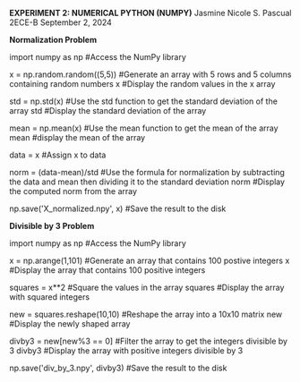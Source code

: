 **EXPERIMENT 2: NUMERICAL PYTHON (NUMPY)**
Jasmine Nicole S. Pascual
2ECE-B
September 2, 2024

**Normalization Problem**

import numpy as np #Access the NumPy library

x = np.random.random((5,5)) #Generate an array with 5 rows and 5 columns containing random numbers
x #Display the random values in the x array

std = np.std(x) #Use the std function to get the standard deviation of the array
std #Display the standard deviation of the array

mean = np.mean(x) #Use the mean function to get the mean of the array
mean #display the mean of the array

data = x #Assign x to data

norm = (data-mean)/std #Use the formula for normalization by subtracting the data and mean then dividing it to the standard deviation
norm #Display the computed norm from the array

np.save('X_normalized.npy', x) #Save the result to the disk


**Divisible by 3 Problem**

import numpy as np #Access the NumPy library

x = np.arange(1,101) #Generate an array that contains 100 postive integers
x #Display the array that contains 100 positive integers

squares = x**2 #Square the values in the array
squares #Display the array with squared integers

new = squares.reshape(10,10) #Reshape the array into a 10x10 matrix
new #Display the newly shaped array

divby3 = new[new%3 == 0] #Filter the array to get the integers divisible by 3
divby3 #Display the array with positive integers divisible by 3

np.save('div_by_3.npy', divby3) #Save the result to the disk
